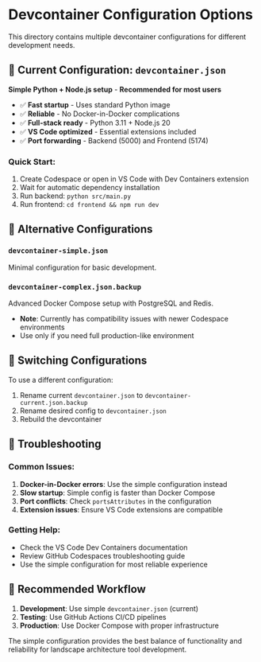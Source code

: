 # Devcontainer Configuration Options

This directory contains multiple devcontainer configurations for different development needs.

## 🚀 Current Configuration: `devcontainer.json`

**Simple Python + Node.js setup** - **Recommended for most users**

- ✅ **Fast startup** - Uses standard Python image
- ✅ **Reliable** - No Docker-in-Docker complications
- ✅ **Full-stack ready** - Python 3.11 + Node.js 20
- ✅ **VS Code optimized** - Essential extensions included
- ✅ **Port forwarding** - Backend (5000) and Frontend (5174)

### Quick Start:
1. Create Codespace or open in VS Code with Dev Containers extension
2. Wait for automatic dependency installation
3. Run backend: `python src/main.py`
4. Run frontend: `cd frontend && npm run dev`

## 📁 Alternative Configurations

### `devcontainer-simple.json`
Minimal configuration for basic development.

### `devcontainer-complex.json.backup`
Advanced Docker Compose setup with PostgreSQL and Redis.
- **Note**: Currently has compatibility issues with newer Codespace environments
- Use only if you need full production-like environment

## 🔧 Switching Configurations

To use a different configuration:
1. Rename current `devcontainer.json` to `devcontainer-current.json.backup`
2. Rename desired config to `devcontainer.json`
3. Rebuild the devcontainer

## 🐛 Troubleshooting

### Common Issues:

1. **Docker-in-Docker errors**: Use the simple configuration instead
2. **Slow startup**: Simple config is faster than Docker Compose
3. **Port conflicts**: Check `portsAttributes` in the configuration
4. **Extension issues**: Ensure VS Code extensions are compatible

### Getting Help:

- Check the VS Code Dev Containers documentation
- Review GitHub Codespaces troubleshooting guide
- Use the simple configuration for most reliable experience

## 🎯 Recommended Workflow

1. **Development**: Use simple `devcontainer.json` (current)
2. **Testing**: Use GitHub Actions CI/CD pipelines
3. **Production**: Use Docker Compose with proper infrastructure

The simple configuration provides the best balance of functionality and reliability for landscape architecture tool development.
